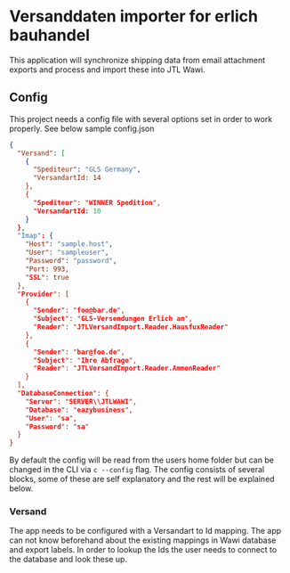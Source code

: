 # Versanddaten importer for erlich bauhandel

This application will synchronize shipping data from email attachment exports and process and import these into JTL Wawi.

## Config

This project needs a config file with several options set in order to work properly. See below sample config.json

```json
{
  "Versand": [
    {
      "Spediteur": "GLS Germany",
      "VersandartId: 14
    },
    {
      "Spediteur": "WINNER Spedition",
      "VersandartId: 10
    }
  },
  "Imap": {
    "Host": "sample.host",
    "User": "sampleuser",
    "Password": "password",
    "Port: 993,
    "SSL": true
  },
  "Provider": [
    {
      "Sender": "foo@bar.de",
      "Subject": "GLS-Versendungen Erlich am",
      "Reader": "JTLVersandImport.Reader.HausfuxReader"
    },
    {
      "Sender": "bar@foo.de",
      "Subject": "Ihre Abfrage",
      "Reader": "JTLVersandImport.Reader.AmmonReader"
    }
  ],
  "DatabaseConnection": {
    "Server": "SERVER\\JTLWAWI",
    "Database": "eazybusiness",
    "User": "sa",
    "Password": "sa"
  }
}
```

By default the config will be read from the users home folder but can be changed in the CLI via `c --config` flag.
The config consists of several blocks, some of these are self explanatory and the rest will be explained below.

### Versand

The app needs to be configured with a Versandart to Id mapping.
The app can not know beforehand about the existing mappings in Wawi database and export labels.
In order to lookup the Ids the user needs to connect to the database and look these up.
